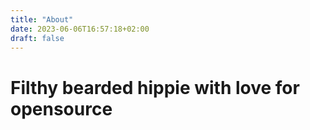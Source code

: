 ```yaml
---
title: "About"
date: 2023-06-06T16:57:18+02:00
draft: false
---
```


# Filthy bearded hippie with love for opensource

